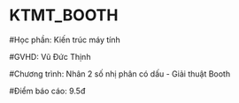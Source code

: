# KTMT_BOOTH

#Học phần: Kiến trúc máy tính

#GVHD: Vũ Đức Thịnh

#Chương trình: Nhân 2 số nhị phân có dấu - Giải thuật Booth

#Điểm báo cáo: 9.5đ
